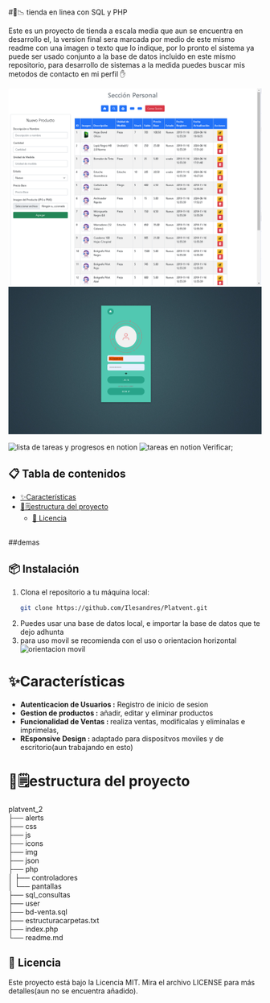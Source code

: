 #🛒📉 tienda en linea con SQL y PHP

Este es un proyecto de tienda a escala media que aun se encuentra en desarrollo el, la version final sera marcada por medio de este mismo readme con una imagen o texto que lo indique, por lo pronto el sistema ya puede ser usado conjunto a la base de datos incluido en este mismo repositorio, para desarrollo de sistemas a la medida puedes buscar mis metodos de contacto en mi perfil ✋

![Tienda en linea SQl](https://github.com/Ilesandres/img_Proyects/blob/main/image.png)
![Login](https://github.com/Ilesandres/img_Proyects/blob/main/store-proyect.png)


![lista de tareas y progresos en notion](https://www.notion.so/Platvent-Store-c40ac8fd6c4e44069e7a1f825ba7c1a0?pvs=4)
![tareas en notion Verificar](https://opposite-snapper-e2c.notion.site/Platvent-Store-c40ac8fd6c4e44069e7a1f825ba7c1a0);

## 📋 Tabla de contenidos


- [✨Características](#características)
- [📝🗒estructura del proyecto](#estructura-del-proyecto)
  - [📝 Licencia](#-licencia)

</br>
##demas

## 📦 Instalación

1. Clona el repositorio a tu máquina local:
   ```bash
   git clone https://github.com/Ilesandres/Platvent.git

2. Puedes usar una base de datos local, e importar la base de datos que te dejo adhunta
3. para uso movil se recomienda con el uso o orientacion horizontal
      ![orientacion movil](https://github.com/Ilesandres/img_Proyects/blob/main/orientacionmovilHorizontal.jpg)

# ✨Características
* <b>Autenticacion de Usuarios :</b> Registro de inicio de sesion
* <b>Gestion de productos :</b> añadir, editar y eliminar productos
* <b>Funcionalidad de Ventas : </b> realiza ventas, modificalas y eliminalas e imprimelas, 
* <b>REsponsive Design : </b> adaptado para dispositvos moviles y de escritorio(aun trabajando en esto)


#  📝🗒estructura del proyecto

  platvent_2  <br>
├── alerts <br>
├── css<br>
├── js<br>
├── icons<br>
├── img<br>
├── json<br>
├── php<br>
│   ├── controladores<br>
│   └── pantallas<br>
├── sql_consultas<br>
├── user<br>
├── bd-venta.sql<br>
├── estructuracarpetas.txt<br>
├── index.php<br>
└── readme.md<br>

## 📝 Licencia
Este proyecto está bajo la Licencia MIT. Mira el archivo LICENSE para más detalles(aun no se encuentra añadido).